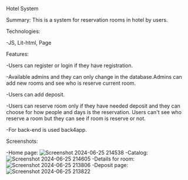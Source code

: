Hotel System

Summary: This is a system for reservation rooms in hotel by users.

Technologies:

-JS, Lit-html, Page

Features:

-Users can register or login if they have registration.

-Available admins and they can only change in the database.Admins can add new rooms and see who is reserve current room.

-Users can add deposit.

-Users can reserve room only if they have needed deposit and they can choose for how people and days is the reservation. Users can't see who reserve a room but they can see if room is reserve or not.

-For back-end is used back4app.

Screenshots:

-Home page:
![Screenshot 2024-06-25 214538](https://github.com/Qsen02/My-programs/assets/101555544/8f54ad95-3da9-41ae-b183-657b18ff1c41)
-Catalog:
![Screenshot 2024-06-25 214605](https://github.com/Qsen02/My-programs/assets/101555544/93972ebe-e426-4819-9a3e-e90dc4332186)
-Details for room:
![Screenshot 2024-06-25 213806](https://github.com/Qsen02/My-programs/assets/101555544/0dfa8a47-dfbf-490f-8378-e5e7c423d9eb)
-Deposit page:
![Screenshot 2024-06-25 213822](https://github.com/Qsen02/My-programs/assets/101555544/2afb607d-8efb-41ce-8580-5ab51570f686)



